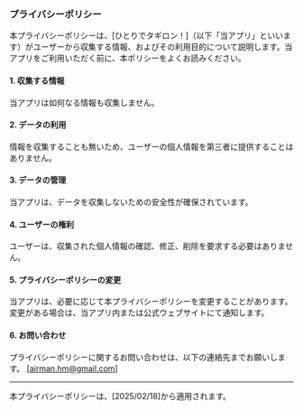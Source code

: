 ### プライバシーポリシー

本プライバシーポリシーは、[ひとりでタギロン！]（以下「当アプリ」といいます）がユーザーから収集する情報、およびその利用目的について説明します。当アプリをご利用いただく前に、本ポリシーをよくお読みください。

#### 1. 収集する情報

当アプリは如何なる情報も収集しません。

#### 2. データの利用

情報を収集することも無いため、ユーザーの個人情報を第三者に提供することはありません。

#### 3. データの管理

当アプリは、データを収集しないための安全性が確保されています。

#### 4. ユーザーの権利

ユーザーは、収集された個人情報の確認、修正、削除を要求する必要はありません。

#### 5. プライバシーポリシーの変更

当アプリは、必要に応じて本プライバシーポリシーを変更することがあります。変更がある場合は、当アプリ内または公式ウェブサイトにて通知します。

#### 6. お問い合わせ

プライバシーポリシーに関するお問い合わせは、以下の連絡先までお願いします。
[airman.hm@gmail.com]

---

本プライバシーポリシーは、[2025/02/18]から適用されます。